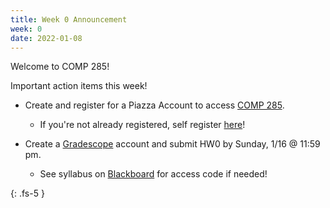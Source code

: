 ```yaml
---
title: Week 0 Announcement
week: 0
date: 2022-01-08
---
```


Welcome to COMP 285! 

Important action items this week!

- Create and register for a Piazza Account to access [COMP 285](https://piazza.com/north_carolina_at_state_university/spring2022/comp285/home). 
  - If you're not already registered, self register [here](http://piazza.com/north_carolina_at_state_university/spring2022/comp285)!

- Create a [Gradescope](https://www.gradescope.com/courses/350304) account and submit HW0 by Sunday, 1/16 @ 11:59 pm. 
  - See syllabus on [Blackboard](https://blackboard.ncat.edu/webapps/blackboard/execute/modulepage/view?course_id=_3567742_1) for access code if needed!

{: .fs-5 }
